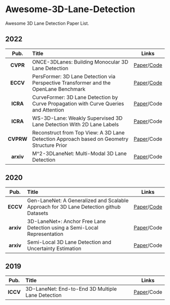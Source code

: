 # Awesome-3D-Lane-Detection
Awesome 3D Lane Detection Paper List.

## 2022       
 **Pub.** | **Title** | **Links** 
 :-: | :-  | :-: 
 **CVPR** | ONCE-3DLanes: Building Monocular 3D Lane Detection | [Paper](https://openaccess.thecvf.com/content/CVPR2022/papers/Yan_ONCE-3DLanes_Building_Monocular_3D_Lane_Detection_CVPR_2022_paper.pdf)/[Code](https://github.com/once-3dlanes/once_3dlanes_benchmark)
 **ECCV** | PersFormer: 3D Lane Detection via Perspective Transformer and the OpenLane Benchmark | [Paper](https://www.ecva.net/papers/eccv_2022/papers_ECCV/papers/136980539.pdf)/[Code](https://github.com/OpenPerceptionX/PersFormer_3DLane)
 **ICRA** | CurveFormer: 3D Lane Detection by Curve Propagation with Curve Queries and Attention | [Paper](https://openaccess.thecvf.com/content_ICCV_2019/papers/Garnett_3D-LaneNet_End-to-End_3D_Multiple_Lane_Detection_ICCV_2019_paper.pdf)/Code
 **ICRA** | WS-3D-Lane: Weakly Supervised 3D Lane Detection With 2D Lane Labels | [Paper](https://arxiv.org/pdf/2209.11523.pdf)/Code
 **CVPRW** | Reconstruct from Top View: A 3D Lane Detection Approach based on Geometry Structure Prior | [Paper](https://openaccess.thecvf.com/content/CVPR2022W/WAD/papers/Li_Reconstruct_From_Top_View_A_3D_Lane_Detection_Approach_Based_CVPRW_2022_paper.pdf)/Code
 **arxiv** | M^2-3DLaneNet: Multi-Modal 3D Lane Detection | [Paper](https://arxiv.org/pdf/2209.05996.pdf)/Code


## 2020       
 **Pub.** | **Title** | **Links** 
 :-: | :-  | :-: 
 **ECCV** | Gen-LaneNet: A Generalized and Scalable Approach for 3D Lane Detection github Datasets | [Paper](https://www.ecva.net/papers/eccv_2020/papers_ECCV/papers/123660664.pdf)/[Code](https://github.com/yuliangguo/Pytorch_Generalized_3D_Lane_Detection)
 **arxiv** | 3D-LaneNet+: Anchor Free Lane Detection using a Semi-Local Representation | [Paper](https://arxiv.org/pdf/2011.01535.pdf)/Code
 **arxiv** | Semi-Local 3D Lane Detection and Uncertainty Estimation | [Paper](https://arxiv.org/pdf/2003.05257.pdf)/Code

## 2019       
 **Pub.** | **Title** | **Links** 
 :-: | :-  | :-: 
 **ICCV** | 3D-LaneNet: End-to-End 3D Multiple Lane Detection | [Paper](https://openaccess.thecvf.com/content_ICCV_2019/papers/Garnett_3D-LaneNet_End-to-End_3D_Multiple_Lane_Detection_ICCV_2019_paper.pdf)/Code


